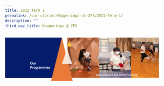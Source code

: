 ```yaml
---
title: 2022 Term 1
permalink: /our-stories/Happenings-at-ZPS/2022-Term-1/
description: ""
third_nav_title: Happenings @ ZPS
---
```



![](/images/OurProgrammes.png)